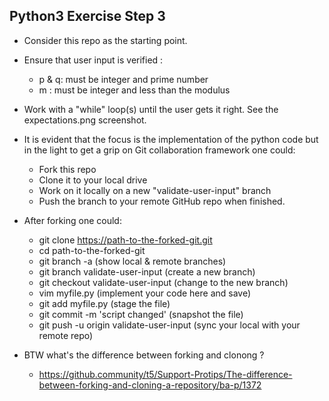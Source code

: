 Python3 Exercise Step 3
-----------------------
- Consider this repo as the starting point.

- Ensure that user input is verified :
	- p & q: must be integer and prime number
	- m : must be integer and less than the modulus

- Work with a "while" loop(s) until the user gets it right.  See the expectations.png screenshot.

- It is evident that the focus is the implementation of the python code but in the light to get a grip on Git collaboration framework one could:
	- Fork this repo 
	- Clone it to your local drive
	- Work on it locally on a new  "validate-user-input" branch
	- Push the branch to your remote GitHub repo when finished. 

- After forking one could:
	- git clone https://path-to-the-forked-git.git
	- cd  path-to-the-forked-git
	- git branch -a (show local & remote branches)
	- git branch validate-user-input (create a new branch)
	- git checkout validate-user-input (change to the new branch)
	- vim myfile.py (implement your code here and save)
	- git add myfile.py (stage the file)
	- git commit -m 'script changed' (snapshot the file)
	- git push -u origin validate-user-input (sync your local with your remote repo)

- BTW what's the difference between forking and clonong ?
	- https://github.community/t5/Support-Protips/The-difference-between-forking-and-cloning-a-repository/ba-p/1372
